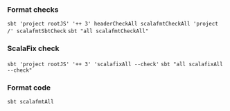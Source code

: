 ### Format checks 
`sbt 'project rootJS' '++ 3' headerCheckAll scalafmtCheckAll 'project /' scalafmtSbtCheck`
`sbt "all scalafmtCheckAll"`
### ScalaFix check
`sbt 'project rootJS' '++ 3' 'scalafixAll --check'`
`sbt "all scalafixAll --check"`
### Format code
`sbt scalafmtAll`
